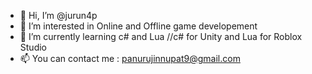 - 👋 Hi, I’m @jurun4p
- 👀 I’m interested in Online and Offline game developement
- 🌱 I’m currently learning c# and Lua //c# for Unity and Lua for Roblox Studio
- 📫 You can contact me : panurujinnupat9@gmail.com

